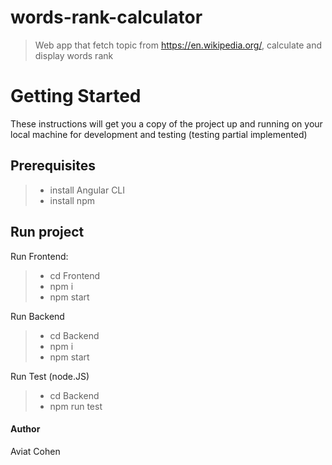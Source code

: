 # words-rank-calculator
> Web app that fetch topic from https://en.wikipedia.org/, calculate and display words rank
>
# Getting Started
These instructions will get you a copy of the project up and running on your local machine for development and testing (testing partial implemented)

## Prerequisites
> - install Angular CLI
> - install npm 
## Run project
Run Frontend:
> - cd Frontend
> - npm i
> - npm start

Run Backend
> - cd Backend
> - npm i
> - npm start

Run Test (node.JS)
> - cd Backend
> - npm run test

#### Author
Aviat Cohen